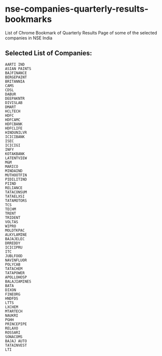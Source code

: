# nse-companies-quarterly-results-bookmarks
List of Chrome Bookmark of Quarterly Results Page of some of the selected companies in NSE India

## Selected List of Companies: 
```
AARTI IND
ASIAN PAINTS
BAJFINANCE
BERGEPAINT
BRITANNIA
CAMS
CDSL
DABUR
DEEPAKNTR
DIVISLAB
DMART
HCLTECH
HDFC
HDFCAMC
HDFCBANK
HDFCLIFE
HINDUNILVR
ICICIBANK
ISEC
ICICIGI
INFY
KOTAKBANK
LATENTVIEW
M&M
MARICO
MINDAIND
MUTHOOTFIN
PIDILITIND
PIIND
RELIANCE
TATACONSUM
TATAELXSI
TATAMOTORS
TCS
TECHM
TRENT
TRIDENT
VOLTAS
WIPRO
MOLDTKPAC
ALKYLAMINE
BAJAJELEC
DRREDDY
ICICIPRU
ITC
JUBLFOOD
NAVINFLUOR
POLYCAB
TATACHEM
TATAPOWER
APOLLOHOSP
BALAJIAMINES
BATA
DIXON
FINEORG
HNDFDS
LTTS
LXCHEM
MTARTECH
NAUKRI
PGHH
PRINCEPIPE
RELAXO
ROSSARI
SONACOMS
BAJAJ AUTO
TATAINVEST
LTI
```
